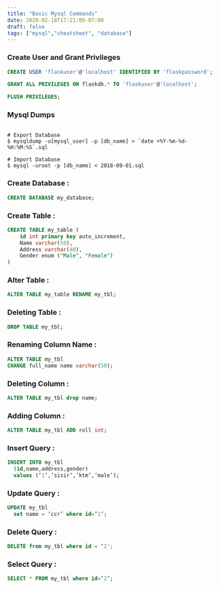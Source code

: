 ```yaml
---
title: "Basic Mysql Commands"
date: 2020-02-18T17:21:09-07:00
draft: false
tags: ["mysql","cheatsheet", "database"]
---
```



### Create User and Grant Privileges
```sql
CREATE USER 'flaskuser'@'localhost' IDENTIFIED BY 'flaskpassword';

GRANT ALL PRIVILEGES ON flaskdb.* TO 'flaskuser'@'localhost';

FLUSH PRIVILEGES;
```

### Mysql Dumps

```shell

# Export Database
$ mysqldump -u[mysql_user] -p [db_name] > `date +%Y-%m-%d-%H:%M:%S`.sql

# Import Database
$ mysql -uroot -p [db_name] < 2018-09-01.sql

```


### Create Database :
```sql
CREATE DATABASE my_database;
```

### Create Table :
```sql
CREATE TABLE my_table (
    id int primary key auto_increment,
    Name varchar(50),
    Address varchar(40),
    Gender enum ("Male", "Female")
)
```

### Alter Table :
```sql
ALTER TABLE my_table RENAME my_tbl;
```


### Deleting Table :
```sql
DROP TABLE my_tbl;
```

### Renaming Column Name :
```sql
ALTER TABLE my_tbl
CHANGE full_name name varchar(50);
```

### Deleting Column :
```sql
ALTER TABLE my_tbl drop name;
```

### Adding Column :
```sql
ALTER TABLE my_tbl ADD roll int;
```

### Insert Query :
```sql
INSERT INTO my_tbl
  (id,name,address,gender)
  values (‘1’,’sisir’,’ktm’,’male’);
```

### Update Query :
```sql
UPDATE my_tbl
  set name = ‘ccr’ where id=‘1’;
```

### Delete Query :
```sql
DELETE from my_tbl where id = ‘2';
```

### Select Query :
```sql
SELECT * FROM my_tbl where id=‘2’;
```

